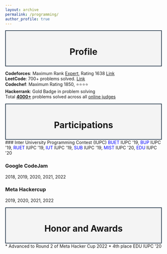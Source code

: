 ```yaml
---
layout: archive
permalink: /programming/
author_profile: true
---
```


<div style="border: 2px solid #2c3e50; 
            padding: 10px; 
            background-color: #f4f4f4;
            width: 100%;
            text-align: center;
            box-sizing: border-box;">
    <h1>Profile</h1>
</div>
<p>
<strong>Codeforces</strong>: Maximum Rank <u>Expert</u>, Rating 1638 <a href="https://codeforces.com/profile/edge555">Link</a><br>
<strong>LeetCode</strong>: 700+ problems solved. <a href="https://leetcode.com/u/edge555">Link</a><br>
<strong>Codechef</strong>: Maximum Rating 1850, ⭐⭐⭐⭐<br>
<strong>Hackerrank</strong>: Gold Badge in problem solving<br>
Total <b><u>4000+</u></b> problems solved across all <a href="https://github.com/edge555/Online-Judge-Solves">online judges</a>

</p>

<div style="border: 2px solid #2c3e50; 
            padding: 10px; 
            background-color: #f4f4f4;
            width: 100%;
            text-align: center;
            box-sizing: border-box;">
    <h1>Participations</h1>
</div>
### Inter University Programming Contest (IUPC)
<span style="color:blue">BUET</span> IUPC '19, 
<span style="color:blue">BUP</span> IUPC '19, 
<span style="color:blue">RUET</span> IUPC '19, 
<span style="color:blue">IUT</span> IUPC '19, 
<span style="color:blue">SUB</span> IUPC '19, 
<span style="color:blue">MIST</span> IUPC '20, 
<span style="color:blue">EDU</span> IUPC '20

### Google CodeJam
2018, 2019, 2020, 2021, 2022

### Meta Hackercup
2019, 2020, 2021, 2022

<div style="border: 2px solid #2c3e50; 
            padding: 10px; 
            background-color: #f4f4f4;
            width: 100%;
            text-align: center;
            box-sizing: border-box;">
    <h1>Honor and Awards</h1>
</div>
* Advanced to Round 2 of Meta Hacker Cup 2022
* 4th place EDU IUPC '20